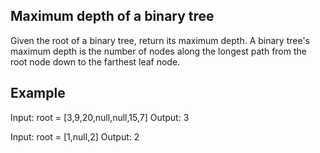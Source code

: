 ## Maximum depth of a binary tree
Given the root of a binary tree, return its maximum depth.
A binary tree's maximum depth is the number of nodes along the longest path from the root node down to the farthest leaf node.

## Example

Input: root = [3,9,20,null,null,15,7]
Output: 3

Input: root = [1,null,2]
Output: 2
 